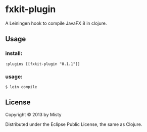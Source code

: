 # fxkit-plugin

A Leiningen hook to compile JavaFX 8 in clojure.

## Usage

### install:

	:plugins [[fxkit-plugin "0.1.1"]]

### usage:

    $ lein compile

## License

Copyright © 2013 by Misty

Distributed under the Eclipse Public License, the same as Clojure.
